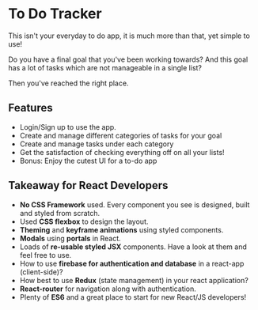# To Do Tracker

This isn't your everyday to do app, it is much more than that, yet simple to use! 

Do you have a final goal that you've been working towards? And this goal has a lot of tasks which are not manageable in a single list?

Then you've reached the right place.

## Features

 - Login/Sign up to use the app.
 - Create and manage different categories of tasks for your goal
 - Create and manage tasks under each category
 - Get the satisfaction of checking everything off on all your lists!
 - Bonus: Enjoy the cutest UI for a to-do app

## Takeaway for React Developers

 - **No CSS Framework** used. Every component you see is designed, built and styled from scratch.
 - Used **CSS flexbox** to design the layout.
 - **Theming** and **keyframe animations** using styled components.
 - **Modals** using **portals** in React.
 - Loads of **re-usable styled JSX** components. Have a look at them and feel free to use.
 - How to use **firebase for authentication and database** in a react-app (client-side)?
 - How best to use **Redux** (state management) in your react application?
 - **React-router** for navigation along with authentication.
 - Plenty of **ES6** and a great place to start for new React/JS developers!